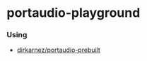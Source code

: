 portaudio-playground
====================

### Using
- [dirkarnez/portaudio-prebuilt](https://github.com/dirkarnez/portaudio-prebuilt)
